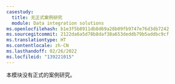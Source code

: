 ```yaml
---
casestudy:
  title: 无正式案例研究
  module: Data integration solutions
ms.openlocfilehash: b1e3f5b8911db8d69a28b09fb9747e76d3db7242
ms.sourcegitcommit: 2122da6a5d78b8daf38a653deddb79b5addbc9cf
ms.translationtype: HT
ms.contentlocale: zh-CN
ms.lasthandoff: 02/26/2022
ms.locfileid: "139221015"
---
```

本模块没有正式的案例研究。 
